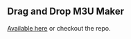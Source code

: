 ## Drag and Drop M3U Maker

[Available here](htmlpreview.github.io/?https://github.com/dgendill/drag-and-drop-m3u-maker/blob/index.html) or checkout the repo.
